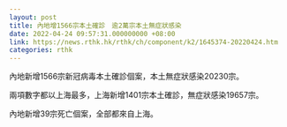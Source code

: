 ```yaml
---
layout: post
title: 內地增1566宗本土確診　逾2萬宗本土無症狀感染
date: 2022-04-24 09:57:31.000000000 +08:00
link: https://news.rthk.hk/rthk/ch/component/k2/1645374-20220424.htm
categories: rthk
---
```


內地新增1566宗新冠病毒本土確診個案，本土無症狀感染20230宗。

兩項數字都以上海最多，上海新增1401宗本土確診，無症狀感染19657宗。

內地新增39宗死亡個案，全部都來自上海。
